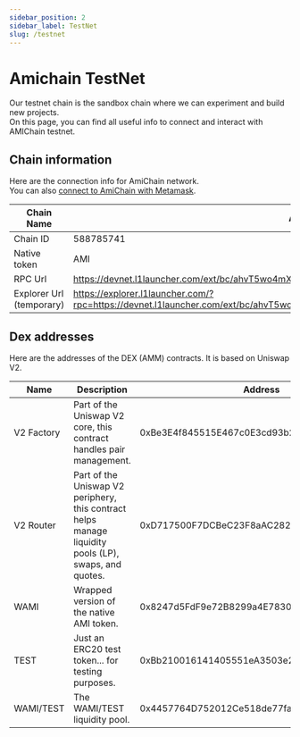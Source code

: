 ```yaml
---
sidebar_position: 2
sidebar_label: TestNet
slug: /testnet
---
```


# Amichain TestNet

Our testnet chain is the sandbox chain where we can experiment and build new projects.  
On this page, you can find all useful info to connect and interact with AMIChain testnet.

## Chain information
Here are the connection info for AmiChain network.  
You can also [connect to AmiChain with Metamask](https://add.amichain.org).

| Chain Name               | Amichain                                                                                                                        |
|--------------------------|---------------------------------------------------------------------------------------------------------------------------------|
| Chain ID                 | 588785741                                                                                                                       |
| Native token             | AMI                                                                                                                             |
| RPC Url                  | https://devnet.l1launcher.com/ext/bc/ahvT5wo4mXyGzijLopFexdmKLrwXJ6YUpHwAoYts6UwmWvLc1/rpc                                      |
| Explorer Url (temporary) | https://explorer.l1launcher.com/?rpc=https://devnet.l1launcher.com/ext/bc/ahvT5wo4mXyGzijLopFexdmKLrwXJ6YUpHwAoYts6UwmWvLc1/rpc |

## Dex addresses
Here are the addresses of the DEX (AMM) contracts.
It is based on Uniswap V2.

| Name       | Description                                                                                           | Address                                    |
|------------|-------------------------------------------------------------------------------------------------------|--------------------------------------------|
| V2 Factory | Part of the Uniswap V2 core, this contract handles pair management.                                   | 0xBe3E4f845515E467c0E3cd93b2f89D76eeB2D5Dd |
| V2 Router  | Part of the Uniswap V2 periphery, this contract helps manage liquidity pools (LP), swaps, and quotes. | 0xD717500F7DCBeC23F8aAC282dED3bF1D34870587 |
| WAMI       | Wrapped version of the native AMI token.                                                              | 0x8247d5FdF9e72B8299a4E7830e2d194D36d510e2 |
| TEST       | Just an ERC20 test token... for testing purposes.                                                     | 0xBb210016141405551eA3503e22724A1BDc8ace00 |
| WAMI/TEST  | The WAMI/TEST liquidity pool.                                                                         | 0x4457764D752012Ce518de77fa9490D298F75aE99 |